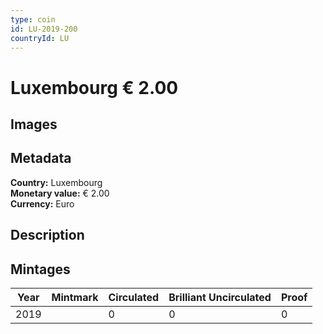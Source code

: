 ```yaml
---
type: coin
id: LU-2019-200
countryId: LU
---
```


# Luxembourg € 2.00

## Images


## Metadata

**Country:** Luxembourg\
**Monetary value:** € 2.00\
**Currency:** Euro

## Description


## Mintages
| Year | Mintmark | Circulated | Brilliant Uncirculated | Proof |
| ---- | -------- | ---------- | ---------------------- | ----- |
| 2019 |  | 0| 0 | 0 |
